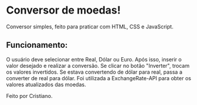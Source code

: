 # Conversor de moedas!

Conversor simples, feito para praticar com HTML, CSS e JavaScript.

## Funcionamento:

O usuário deve selecionar entre Real, Dólar ou Euro. Após isso, inserir o valor desejado e realizar a conversão. Se clicar no botão "Inverter", trocam os valores invertidos. Se estava convertendo de dólar para real, passa a converter de real para dólar.
Foi utilizada a ExchangeRate-API para obter os valores atualizados das moedas.

Feito por Cristiano.